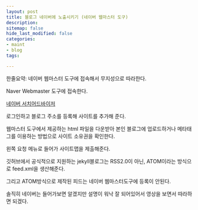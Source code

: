 ```yaml
---
layout: post
title: 블로그 네이버에 노출시키기 (네이버 웹마스터 도구)
description: 
sitemap: false
hide_last_modified: false
categories:
- maint
- blog
tags: 

---
```

한줄요약: 네이버 웹마스터 도구에 접속해서 무지성으로 따라한다.

Naver Webmaster 도구에 접속한다.

[네이버 서치어드바이저](https://searchadvisor.naver.com/)

로그인하고 블로그 주소를 등록해 사이트를 추가해 준다.

웹마스터 도구에서 제공하는 html 파일을 다운받아 본인 블로그에 업로드하거나 메타태그를 이용하는 방법으로 사이트 소유권을 확인한다.

왼쪽 요청 메뉴로 들어가 사이트맵을 제출해준다.

깃허브에서 공식적으로 지원하는 jekyll블로그는 RSS2.0이 아닌, ATOM이라는 방식으로 feed.xml을 생산해준다.

그리고 ATOM방식으로 제작된 피드는 네이버 웹마스터도구에 등록이 안된다.

솔직히 네이버는 들어가보면 알겠지만 설명이 워낙 잘 되어있어서 영상을 보면서 따라하면 되겠다.